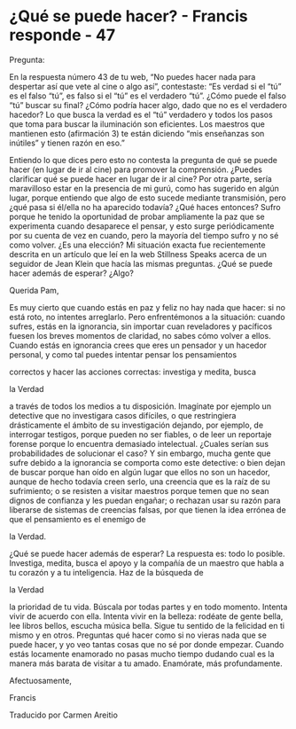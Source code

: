 # ¿Qué se puede hacer? - Francis responde - 47

Pregunta: 

En la respuesta número 43 de tu web, “No puedes hacer nada para despertar así que vete al cine o algo así”, contestaste: “Es verdad si el “tú” es el falso “tú”, es falso si el “tú” es el verdadero “tú”. ¿Cómo puede el falso “tú” buscar su final? ¿Cómo podría hacer algo, dado que no es el verdadero hacedor? Lo que busca la verdad es el “tú” verdadero y todos los pasos que toma para buscar la iluminación son eficientes. Los maestros que mantienen esto (afirmación 3) te están diciendo “mis enseñanzas son inútiles” y tienen razón en eso.” 

Entiendo lo que dices pero esto no contesta la pregunta de qué se puede hacer (en lugar de ir al cine) para promover la comprensión. ¿Puedes clarificar qué se puede hacer en lugar de ir al cine? Por otra parte, sería maravilloso estar en la presencia de mi gurú, como has sugerido en algún lugar, porque entiendo que algo de esto sucede mediante transmisión, pero ¿qué pasa si él/ella no ha aparecido todavía? ¿Qué haces entonces? Sufro porque he tenido la oportunidad de probar ampliamente la paz que se experimenta cuando desaparece el pensar, y esto surge periódicamente por su cuenta de vez en cuando, pero la mayoría del tiempo sufro y no sé como volver. ¿Es una elección? Mi situación exacta fue recientemente descrita en un artículo que leí en la web Stillness Speaks acerca de un seguidor de Jean Klein que hacía las mismas preguntas. ¿Qué se puede hacer además de esperar? ¿Algo?

Querida Pam,

Es muy cierto que cuando estás en paz y feliz no hay nada que hacer: si no está roto, no intentes arreglarlo. Pero enfrentémonos a la situación: cuando sufres, estás en la ignorancia, sin importar cuan reveladores y pacíficos fuesen los breves momentos de claridad, no sabes cómo volver a ellos. Cuando estás en ignorancia crees que eres un pensador y un hacedor personal, y como tal puedes intentar pensar los pensamientos

correctos y hacer las acciones correctas: investiga y medita, busca 

la Verdad

 a través de todos los medios a tu disposición. Imagínate por ejemplo un detective que no investigara casos difíciles, o que restringiera drásticamente el ámbito de su investigación dejando, por ejemplo, de interrogar testigos, porque pueden no ser fiables, o de leer un reportaje forense porque lo encuentra demasiado intelectual. ¿Cuales serían sus probabilidades de solucionar el caso? Y sin embargo, mucha gente que sufre debido a la ignorancia se comporta como este detective: o bien dejan de buscar porque han oído en algún lugar que ellos no son un hacedor, aunque de hecho todavía creen serlo, una creencia que es la raíz de su sufrimiento; o se resisten a visitar maestros porque temen que no sean dignos de confianza y les puedan engañar; o rechazan usar su razón para liberarse de sistemas de creencias falsas, por que tienen la idea errónea de que el pensamiento es el enemigo de 

la Verdad.

¿Qué se puede hacer además de esperar? La respuesta es: todo lo posible. Investiga, medita, busca el apoyo y la compañía de un maestro que habla a tu corazón y a tu inteligencia. Haz de la búsqueda de 

la Verdad

 la prioridad de tu vida. Búscala por todas partes y en todo momento. Intenta vivir de acuerdo con ella. Intenta vivir en la belleza: rodéate de gente bella, lee libros bellos, escucha música bella. Sigue tu sentido de la felicidad en ti mismo y en otros. Preguntas qué hacer como si no vieras nada que se puede hacer, y yo veo tantas cosas que no sé por donde empezar. Cuando estás locamente enamorado no pasas mucho tiempo dudando cual es la manera más barata de visitar a tu amado. Enamórate, más profundamente.

Afectuosamente,

Francis 

Traducido por Carmen Areitio

